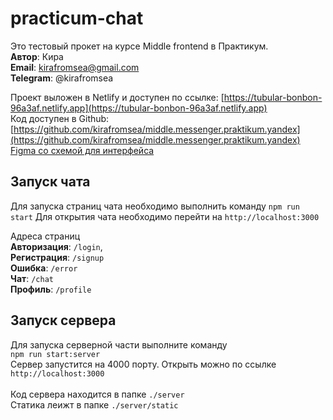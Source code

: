 # practicum-chat

Это тестовый прокет на курсе Middle frontend в Практикум. <br />
**Автор**: Кира <br />
**Email**: kirafromsea@gmail.com <br />
**Telegram**: @kirafromsea <br />

Проект выложен в Netlify и доступен по ссылке: [https://tubular-bonbon-96a3af.netlify.app](https://tubular-bonbon-96a3af.netlify.app) <br />
Код доступен в Github: [https://github.com/kirafromsea/middle.messenger.praktikum.yandex](https://github.com/kirafromsea/middle.messenger.praktikum.yandex)<br />
[Figma со схемой для интерфейса](https://www.figma.com/file/QIhlqZO3GESCoKdrnEtt1g/Practicum-Chat?type=design&node-id=52%3A5&mode=design&t=EnUKi7uLkMg9EJvq-1)

## Запуск чата
Для запуска страниц чата необходимо выполнить команду
```npm run start```
Для открытия чата необходимо перейти на ```http://localhost:3000```

Адреса страниц <br />
**Авторизация**: ```/login```, <br />
**Регистрация**: ```/signup``` <br />
**Ошибка**: ```/error```<br />
**Чат**: ```/chat``` <br /> 
**Профиль**: ```/profile```<br />

## Запуск сервера
Для запуска серверной части выполните команду <br />
```npm run start:server```<br />
Сервер запустится на 4000 порту. Открыть можно по ссылке ```http://localhost:3000``` <br/>
<br />
Код сервера находится в папке ```./server``` <br />
Статика леижт в папке ```./server/static``` <br />

